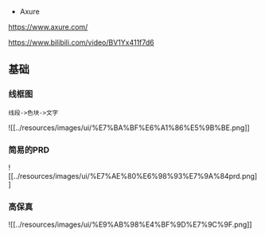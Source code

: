 - Axure 

https://www.axure.com/  

https://www.bilibili.com/video/BV1Yx411f7d6  

## 基础
### 线框图  
`线段->色块->文字`  


![[../resources/images/ui/%E7%BA%BF%E6%A1%86%E5%9B%BE.png]]  






### 简易的PRD  


![[../resources/images/ui/%E7%AE%80%E6%98%93%E7%9A%84prd.png]]  





### 高保真  



![[../resources/images/ui/%E9%AB%98%E4%BF%9D%E7%9C%9F.png]]  


